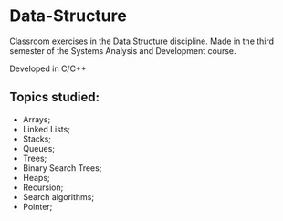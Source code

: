 # Data-Structure
Classroom exercises in the Data Structure discipline. Made in the third semester of the Systems Analysis and Development course.

Developed in C/C++
## Topics studied:

* Arrays;
* Linked Lists;
* Stacks;
* Queues;
* Trees;
* Binary Search Trees;
* Heaps;
* Recursion;
* Search algorithms;
* Pointer;
